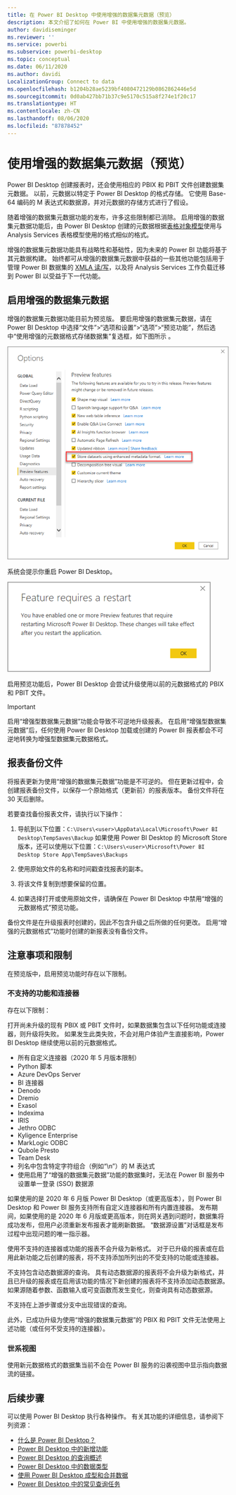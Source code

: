 ```yaml
---
title: 在 Power BI Desktop 中使用增强的数据集元数据（预览）
description: 本文介绍了如何在 Power BI 中使用增强的数据集元数据。
author: davidiseminger
ms.reviewer: ''
ms.service: powerbi
ms.subservice: powerbi-desktop
ms.topic: conceptual
ms.date: 06/11/2020
ms.author: davidi
LocalizationGroup: Connect to data
ms.openlocfilehash: b1204b28ae5239bf4080472129b0862862446e5d
ms.sourcegitcommit: 0d0ab427bb71b37c9e5170c515a8f274e1f20c17
ms.translationtype: HT
ms.contentlocale: zh-CN
ms.lasthandoff: 08/06/2020
ms.locfileid: "87878452"
---
```

# <a name="using-enhanced-dataset-metadata-preview"></a>使用增强的数据集元数据（预览）

Power BI Desktop 创建报表时，还会使用相应的 PBIX 和 PBIT 文件创建数据集元数据。 以前，元数据以特定于 Power BI Desktop 的格式存储。 它使用 Base-64 编码的 M 表达式和数据源，并对元数据的存储方式进行了假设。

随着增强的数据集元数据功能的发布，许多这些限制都已消除。 启用增强的数据集元数据功能后，由 Power BI Desktop 创建的元数据根据[表格对象模型](/analysis-services/tom/introduction-to-the-tabular-object-model-tom-in-analysis-services-amo)使用与 Analysis Services 表格模型使用的格式相似的格式。


增强的数据集元数据功能具有战略性和基础性，因为未来的 Power BI 功能将基于其元数据构建。 始终都可从增强的数据集元数据中获益的一些其他功能包括用于管理 Power BI 数据集的 [XMLA 读/写](https://docs.microsoft.com/power-platform-release-plan/2019wave2/business-intelligence/xmla-readwrite)，以及将 Analysis Services 工作负载迁移到 Power BI 以受益于下一代功能。



## <a name="enable-enhanced-dataset-metadata"></a>启用增强的数据集元数据

增强的数据集元数据功能目前为预览版。 要启用增强的数据集元数据，请在 Power BI Desktop 中选择“文件”>“选项和设置”>“选项”>“预览功能”，然后选中“使用增强的元数据格式存储数据集”复选框，如下图所示 。 

![启用预览功能](media/desktop-enhanced-dataset-metadata/enhanced-dataset-metadata-01.png)

系统会提示你重启 Power BI Desktop。

![重启提示](media/desktop-enhanced-dataset-metadata/enhanced-dataset-metadata-02.png)

启用预览功能后，Power BI Desktop 会尝试升级使用以前的元数据格式的 PBIX 和 PBIT 文件。 

> [!IMPORTANT]
> 启用“增强型数据集元数据”功能会导致不可逆地升级报表。 在启用“增强型数据集元数据”后，任何使用 Power BI Desktop 加载或创建的 Power BI 报表都会不可逆地转换为增强型数据集元数据格式。

## <a name="report-backup-files"></a>报表备份文件

将报表更新为使用“增强的数据集元数据”功能是不可逆的。 但在更新过程中，会创建报表备份文件，以保存一个原始格式（更新前）的报表版本。 备份文件将在 30 天后删除。 

若要查找备份报表文件，请执行以下操作：

1. 导航到以下位置：```C:\Users\<user>\AppData\Local\Microsoft\Power BI Desktop\TempSaves\Backup``` 如果使用 Power BI Desktop 的 Microsoft Store 版本，还可以使用以下位置：```C:\Users\<user>\Microsoft\Power BI Desktop Store App\TempSaves\Backups``` 

2. 使用原始文件的名称和时间戳查找报表的副本。

3. 将该文件复制到想要保留的位置。

4. 如果选择打开或使用原始文件，请确保在 Power BI Desktop 中禁用“增强的元数据格式”预览功能。 

备份文件是在升级报表时创建的，因此不包含升级之后所做的任何更改。 启用“增强的元数据格式”功能时创建的新报表没有备份文件。


## <a name="considerations-and-limitations"></a>注意事项和限制

在预览版中，启用预览功能时存在以下限制。

### <a name="unsupported-features-and-connectors"></a>不支持的功能和连接器

存在以下限制：

打开尚未升级的现有 PBIX 或 PBIT 文件时，如果数据集包含以下任何功能或连接器，则升级将失败。 如果发生此类失败，不会对用户体验产生直接影响，Power BI Desktop 继续使用以前的元数据格式。

* 所有自定义连接器（2020 年 5 月版本限制）
* Python 脚本
* Azure DevOps Server
* BI 连接器
* Denodo
* Dremio
* Exasol
* Indexima
* IRIS
* Jethro ODBC
* Kyligence Enterprise
* MarkLogic ODBC
* Qubole Presto
* Team Desk
* 列名中包含特定字符组合（例如“\\n”）的 M 表达式
* 使用启用了“增强的数据集元数据”功能的数据集时，无法在 Power BI 服务中设置单一登录 (SSO) 数据源

如果使用的是 2020 年 6 月版 Power BI Desktop（或更高版本），则 Power BI Desktop 和 Power BI 服务支持所有自定义连接器和所有内置连接器。 发布期间，如果使用的是 2020 年 6 月版或更高版本，则在网关遇到问题时，数据集将成功发布，但用户必须重新发布报表才能刷新数据。 “数据源设置”对话框是发布过程中出现问题的唯一指示器。

使用不支持的连接器或功能的报表不会升级为新格式。 对于已升级的报表或在启用此新功能之后创建的报表，将不支持添加所列出的不受支持的功能或连接器。 

不支持包含动态数据源的查询。 具有动态数据源的报表将不会升级为新格式，并且已升级的报表或在启用该功能的情况下新创建的报表将不支持添加动态数据源。 如果源随着参数、函数输入或可变函数而发生变化，则查询具有动态数据源。 

不支持在上游步骤或分支中出现错误的查询。 

此外，已成功升级为使用“增强的数据集元数据”的 PBIX 和 PBIT 文件无法使用上述功能（或任何不受支持的连接器）。

### <a name="lineage-view"></a>世系视图
使用新元数据格式的数据集当前不会在 Power BI 服务的沿袭视图中显示指向数据流的链接。

## <a name="next-steps"></a>后续步骤

可以使用 Power BI Desktop 执行各种操作。 有关其功能的详细信息，请参阅下列资源：

* [什么是 Power BI Desktop？](../fundamentals/desktop-what-is-desktop.md)
* [Power BI Desktop 中的新增功能](../fundamentals/desktop-latest-update.md)
* [Power BI Desktop 的查询概述](../transform-model/desktop-query-overview.md)
* [Power BI Desktop 中的数据类型](desktop-data-types.md)
* [使用 Power BI Desktop 成型和合并数据](desktop-shape-and-combine-data.md)
* [Power BI Desktop 中的常见查询任务](../transform-model/desktop-common-query-tasks.md)
